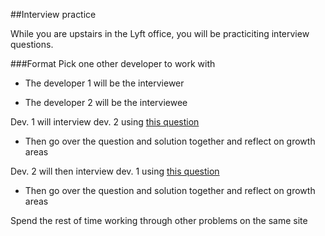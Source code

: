##Interview practice

While you are upstairs in the Lyft office, you will be practiciting interview questions.

###Format
Pick one other developer to work with

+ The developer 1  will be the interviewer

+ The developer 2  will be the interviewee

Dev. 1 will interview dev. 2 using [this question](https://www.interviewcake.com/question/highest-product-of-3)

+ Then go over the question and solution together and reflect on growth areas

Dev. 2 will then interview dev. 1 using [this question](https://www.interviewcake.com/question/merging-ranges)

+ Then go over the question and solution together and reflect on growth areas


Spend the rest of time working through other problems on the same site
